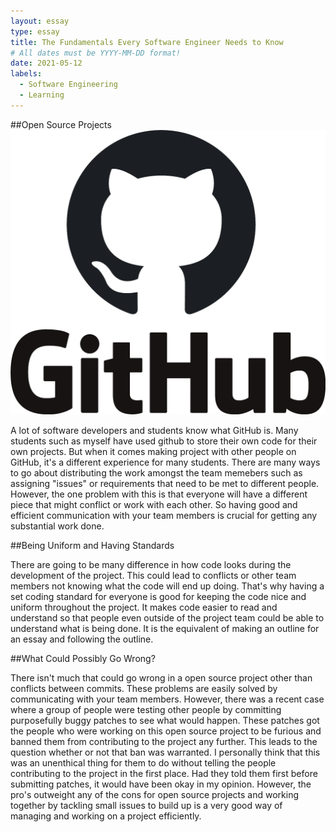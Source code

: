 ```yaml
---
layout: essay
type: essay
title: The Fundamentals Every Software Engineer Needs to Know
# All dates must be YYYY-MM-DD format!
date: 2021-05-12
labels:
  - Software Engineering
  - Learning
---
```


##Open Source Projects
<img class="ui medium left circular floated image" src="../images/Githublogo.png"> 

A lot of software developers and students know what GitHub is. Many students such as myself have used github to store their own code for their own projects. But when it comes making project with other people on GitHub, it's a different experience for many students. There are many ways to go about distributing the work amongst the team memebers such as assigning "issues" or requirements that need to be met to different people. However, the one problem with this is that everyone will have a different piece that might conflict or work with each other. So having good and efficient communication with your team members is crucial for getting any substantial work done. 

##Being Uniform and Having Standards

There are going to be many difference in how code looks during the development of the project. This could lead to conflicts or other team members not knowing what the code will end up doing. That's why having a set coding standard for everyone is good for keeping the code nice and uniform throughout the project. It makes code easier to read and understand so that people even outside of the project team could be able to understand what is being done. It is the equivalent of making an outline for an essay and following the outline.

##What Could Possibly Go Wrong?

There isn't much that could go wrong in a open source project other than conflicts between commits. These problems are easily solved by communicating with your team members. However, there was a recent case where a group of people were testing other people by committing purposefully buggy patches to see what would happen. These patches got the people who were working on this open source project to be furious and banned them from contributing to the project any further. This leads to the question whether or not that ban was warranted. I personally think that this was an unenthical thing for them to do without telling the people contributing to the project in the first place. Had they told them first before submitting patches, it would have been okay in my opinion. However, the pro's outweight any of the cons for open source projects and working together by tackling small issues to build up is a very good way of managing and working on a project efficiently. 

